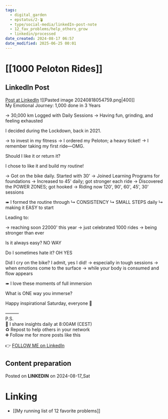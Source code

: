 ```yaml
---
tags:
  - digital_garden
  - epstatus/2-🪴
  - type/social-media/linkedIn-post-note
  - 12_fav_problems/help_others_grow
  - linkedin/processed
date_created: 2024-08-17 06:57
date_modified: 2025-06-25 00:01
---
```

# [[1000 Peloton Rides]]

## LinkedIn Post

[Post at LinkedIn](https://www.linkedin.com/posts/sebastiankamilli_my-emotional-journey-1000-done-in-3-years-activity-7230453875219087360-I1-z?utm_source=share&utm_medium=member_desktop)
![[Pasted image 20240818054759.png|400]]  
My Emotional Journey: 1,000 done in 3 Years

→ 30,000 km Logged with Daily Sessions
→ Having fun, grinding, and feeling exhausted

I decided during the Lockdown, back in 2021.

→ to invest in my fitness
→ I ordered my Peloton; a heavy ticket!
→ I remember taking my first ride—OMG.

Should I like it or return it?

I chose to like it and build my routine!

→ Got on the bike daily. Started with 30'
→ Joined Learning Programs for foundations
→ Increased to 45' daily; got stronger each ride
→ Discovered the POWER ZONES; got hooked
→ Riding now 120', 90', 60', 45', 30' sessions

➠ I formed the routine through
↳ CONSISTENCY
↳ SMALL STEPS daily
↳ making it EASY to start

Leading to:

→ reaching soon 22000' this year
→ just celebrated 1000 rides 
→ being stronger than ever

Is it always easy? NO WAY

Do I sometimes hate it? OH YES

Did I cry on the bike? I admit, yes I did! 
→ especially in tough sessions
→ when emotions come to the surface
→ while your body is consumed and flow appears

➠ I love these moments of full immersion

What is ONE way you immerse?

Happy inspirational Saturday, everyone 🌻

———  
P.S.  
🔔 I share insights daily at 8:00AM (CEST)  
♻ Repost to help others in your network  
➕ Follow me for more posts like this

👉 [FOLLOW ME on LinkedIn](https://www.linkedin.com/comm/mynetwork/discovery-see-all?usecase=PEOPLE_FOLLOWS&followMember=sebastiankamilli)

## Content preparation

Posted on **LINKEDIN** on 2024-08-17_Sat

# Linking

+ [[My running list of 12 favorite problems]]